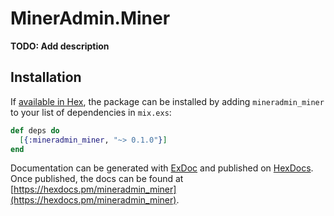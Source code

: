 # MinerAdmin.Miner

**TODO: Add description**

## Installation

If [available in Hex](https://hex.pm/docs/publish), the package can be installed
by adding `mineradmin_miner` to your list of dependencies in `mix.exs`:

```elixir
def deps do
  [{:mineradmin_miner, "~> 0.1.0"}]
end
```

Documentation can be generated with [ExDoc](https://github.com/elixir-lang/ex_doc)
and published on [HexDocs](https://hexdocs.pm). Once published, the docs can
be found at [https://hexdocs.pm/mineradmin_miner](https://hexdocs.pm/mineradmin_miner).

